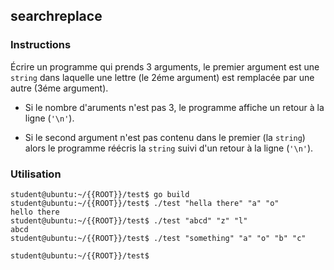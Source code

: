 ## searchreplace

### Instructions

Écrire un programme qui prends 3 arguments, le premier argument est une `string` dans laquelle une lettre (le 2éme argument) est remplacée par une autre (3éme argument).

-   Si le nombre d'aruments n'est pas 3, le programme affiche un retour à la ligne (`'\n'`).

-   Si le second argument n'est pas contenu dans le premier (la `string`) alors le programme réécris la `string` suivi d'un retour à la ligne (`'\n'`).

### Utilisation

```console
student@ubuntu:~/{{ROOT}}/test$ go build
student@ubuntu:~/{{ROOT}}/test$ ./test "hella there" "a" "o"
hello there
student@ubuntu:~/{{ROOT}}/test$ ./test "abcd" "z" "l"
abcd
student@ubuntu:~/{{ROOT}}/test$ ./test "something" "a" "o" "b" "c"

student@ubuntu:~/{{ROOT}}/test$
```
